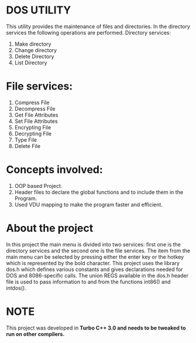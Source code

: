 DOS UTILITY
=======

This utility provides the maintenance of files and directories. In the directory services the following operations are performed.
Directory services:
  1.	Make directory
  2.	Change directory
  3.	Delete Directory
  4.	List Directory

File services:
=======
  1.  Compress File
  2.	Decompress File
  3.	Get File Attributes
  4.	Set File Attributes
  5.	Encrypting File
  6.	Decrypting File
  7.	Type File
  8.	Delete File

Concepts involved:
=======
  1.	OOP based Project.
  2.	Header files to declare the global functions and to include them in the Program.
  3.	Used VDU mapping to make the program faster and efficient. 

About the project
=======
In this project the main menu is divided into two services: first one is the directory services and the second one is the file services. The item from the main menu can be selected by pressing either the enter key or the hotkey which is represented by the bold character.
This project uses the library dos.h which defines various constants and gives declarations needed for DOS and 8086-specific calls. The union REGS available in the dos.h header file is used to pass information to and from the functions int86() and intdos(). 

NOTE
=======
This project was developed in <b>Turbo C++ 3.0<b/> and needs to be tweaked to run on other compilers.
